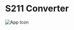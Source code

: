 # S211 Converter

![App Icon](https://raw.githubusercontent.com/PhoenixBastien/S211-Converter/main/icon.png)
